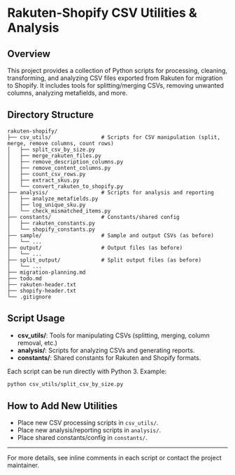 # Rakuten-Shopify CSV Utilities & Analysis

## Overview
This project provides a collection of Python scripts for processing, cleaning, transforming, and analyzing CSV files exported from Rakuten for migration to Shopify. It includes tools for splitting/merging CSVs, removing unwanted columns, analyzing metafields, and more.

## Directory Structure

```
rakuten-shopify/
├── csv_utils/                # Scripts for CSV manipulation (split, merge, remove columns, count rows)
│   ├── split_csv_by_size.py
│   ├── merge_rakuten_files.py
│   ├── remove_description_columns.py
│   ├── remove_content_columns.py
│   ├── count_csv_rows.py
│   ├── extract_skus.py
│   └── convert_rakuten_to_shopify.py
├── analysis/                 # Scripts for analysis and reporting
│   ├── analyze_metafields.py
│   ├── log_unique_sku.py
│   └── check_mismatched_items.py
├── constants/                # Constants/shared config
│   ├── rakuten_constants.py
│   └── shopify_constants.py
├── sample/                   # Sample and output CSVs (as before)
│   └── ...
├── output/                   # Output files (as before)
│   └── ...
├── split_output/             # Split output files (as before)
│   └── ...
├── migration-planning.md
├── todo.md
├── rakuten-header.txt
├── shopify-header.txt
└── .gitignore
```

## Script Usage

- **csv_utils/**: Tools for manipulating CSVs (splitting, merging, column removal, etc.)
- **analysis/**: Scripts for analyzing CSVs and generating reports.
- **constants/**: Shared constants for Rakuten and Shopify formats.

Each script can be run directly with Python 3. Example:
```sh
python csv_utils/split_csv_by_size.py
```

## How to Add New Utilities
- Place new CSV processing scripts in `csv_utils/`.
- Place new analysis/reporting scripts in `analysis/`.
- Place shared constants/config in `constants/`.

---
For more details, see inline comments in each script or contact the project maintainer.
